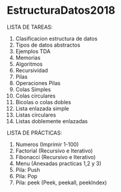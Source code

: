 # EstructuraDatos2018

LISTA DE TAREAS:
1. Clasificacion estructura de datos
2. Tipos de datos abstractos
3. Ejemplos TDA 
4. Memorias
5. Algoritmos
6. Recursividad
7. Pilas
8. Operaciones Pilas
9. Colas Simples
10. Colas circulares
11. Bicolas o colas dobles
12. Lista enlazada simple
13. Listas circulares
14. Listas doblemente enlazadas

LISTA DE PRÁCTICAS:
1. Numeros (Imprimir 1-100) 
2. Factorial (Recursivo e Iterativo)
3. Fibonacci (Recursivo e Iterativo)
4. Menu (Anexadas practicas 1,2 y 3)
5. Pila: Push
6. Pila: Pop
7. Pila: peek (Peek, peekall, peekIndex)
